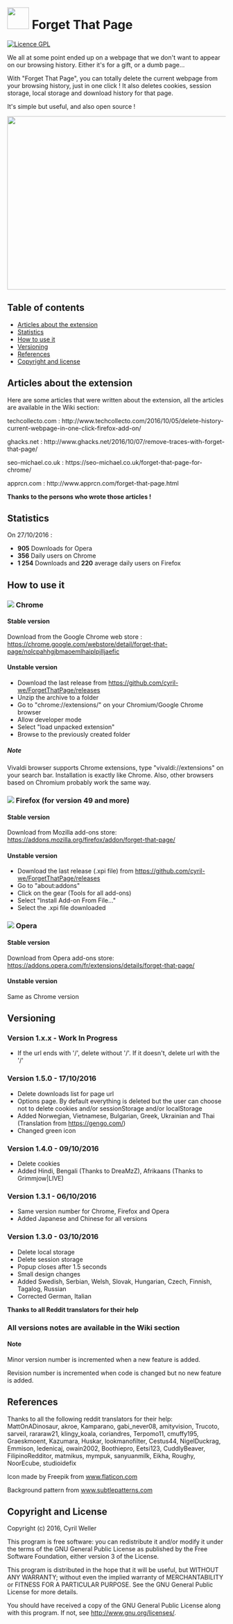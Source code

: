 # <img src="chromium/img/icon/swipe64.png" width="50" height="50"/> Forget That Page  

[![Licence GPL](http://img.shields.io/badge/license-GPL-green.svg)](http://www.gnu.org/licenses/quick-guide-gplv3.fr.html)

We all at some point ended up on a webpage that we don't want to appear on our browsing history. Either it's for a gift, or a dumb page...

With "Forget That Page", you can totally delete the current webpage from your browsing history, just in one click !
It also deletes cookies, session storage, local storage and download history for that page.

It's simple but useful, and also open source !

<img src=".images/forget-that-page-view.png" width="640" height="400"/>

## Table of contents

* [Articles about the extension](#articles)
* [Statistics](#statistics)
* [How to use it](#how-to-use-it)
* [Versioning](#versioning)
* [References](#references)
* [Copyright and license](#copyright-and-license)

## Articles about the extension
Here are some articles that were written about the extension, all the articles are available in the Wiki section:

<p> techcollecto.com : http://www.techcollecto.com/2016/10/05/delete-history-current-webpage-in-one-click-firefox-add-on/ </p>
<p> ghacks.net : http://www.ghacks.net/2016/10/07/remove-traces-with-forget-that-page/ </p>
<p> seo-michael.co.uk : https://seo-michael.co.uk/forget-that-page-for-chrome/ </p>
<p> apprcn.com : http://www.apprcn.com/forget-that-page.html </p>

<b> Thanks to the persons who wrote those articles ! </b>

## Statistics
On 27/10/2016 :
* **905** Downloads for Opera
* **356** Daily users on Chrome
* **1 254** Downloads and **220** average daily users on Firefox

## How to use it

### <img src=".images/Chrome_icon.png" /> Chrome
#### Stable version
Download from the Google Chrome web store :
https://chrome.google.com/webstore/detail/forget-that-page/nolcpahhgjbmaoemlhaiplpjlljaefic

#### Unstable version
* Download the last release from https://github.com/cyril-we/ForgetThatPage/releases
* Unzip the archive to a folder
* Go to "chrome://extensions/" on your Chromium/Google Chrome browser
* Allow developer mode
* Select "load unpacked extension"
* Browse to the previously created folder

##### Note
Vivaldi browser supports Chrome extensions, type "vivaldi://extensions" on your search bar.
Installation is exactly like Chrome. Also, other browsers based on Chromium probably work the same way.

### <img src=".images/Firefox_icon.png" /> Firefox (for version 49 and more)
#### Stable version
Download from Mozilla add-ons store:
https://addons.mozilla.org/firefox/addon/forget-that-page/

#### Unstable version
* Download the last release (.xpi file) from https://github.com/cyril-we/ForgetThatPage/releases
* Go to "about:addons"
* Click on the gear (Tools for all add-ons)
* Select "Install Add-on From File..."
* Select the .xpi file downloaded

### <img src=".images/Opera_icon.png" /> Opera
#### Stable version
Download from Opera add-ons store:
https://addons.opera.com/fr/extensions/details/forget-that-page/

#### Unstable version
Same as Chrome version

## Versioning
### Version 1.x.x - Work In Progress
* If the url ends with '/', delete without '/'. If it doesn't, delete url with the '/'

### Version 1.5.0 - 17/10/2016
* Delete downloads list for page url
* Options page. By default everything is deleted but the user can choose not to delete cookies and/or sessionStorage and/or localStorage
* Added Norwegian, Vietnamese, Bulgarian, Greek, Ukrainian and Thai (Translation from https://gengo.com/)
* Changed green icon

### Version 1.4.0 - 09/10/2016
* Delete cookies
* Added Hindi, Bengali (Thanks to DreaMzZ), Afrikaans (Thanks to Grimmjow|LIVE)

### Version 1.3.1 - 06/10/2016
* Same version number for Chrome, Firefox and Opera
* Added Japanese and Chinese for all versions

### Version 1.3.0 - 03/10/2016
* Delete local storage
* Delete session storage
* Popup closes after 1.5 seconds
* Small design changes
* Added Swedish, Serbian, Welsh, Slovak, Hungarian, Czech, Finnish, Tagalog, Russian
* Corrected German, Italian

<b> Thanks to all Reddit translators for their help</b>

### All versions notes are available in the Wiki section

#### Note
Minor version number is incremented when a new feature is added.

Revision number is incremented when code is changed but no new feature is added.

## References
Thanks to all the following reddit translators for their help:
MattOnADinosaur, akroe, Kamparano, gabi_never08, amityvision, Trucoto,
sarveil, rararaw21, klingy_koala, coriandres, Terpomo11, cmuffy195,
Graeskmoent, Kazumara, Huskar, lookmanofilter, Cestus44, NigelDuckrag,
Emmison, ledenicaj, owain2002, Boothiepro, Eetsi123, CuddlyBeaver,
FilipinoRedditor, matmikus, mympuk, sanyuanmilk, Eikha, Roughy, NoorEcube,
studioidefix

Icon made by Freepik from www.flaticon.com

Background pattern from www.subtlepatterns.com

## Copyright and License

Copyright (c) 2016, Cyril Weller

This program is free software: you can redistribute it and/or modify
it under the terms of the GNU General Public License as published by
the Free Software Foundation, either version 3 of the License.

This program is distributed in the hope that it will be useful,
but WITHOUT ANY WARRANTY; without even the implied warranty of
MERCHANTABILITY or FITNESS FOR A PARTICULAR PURPOSE.  See the
GNU General Public License for more details.

You should have received a copy of the GNU General Public License
along with this program.  If not, see <http://www.gnu.org/licenses/>.
